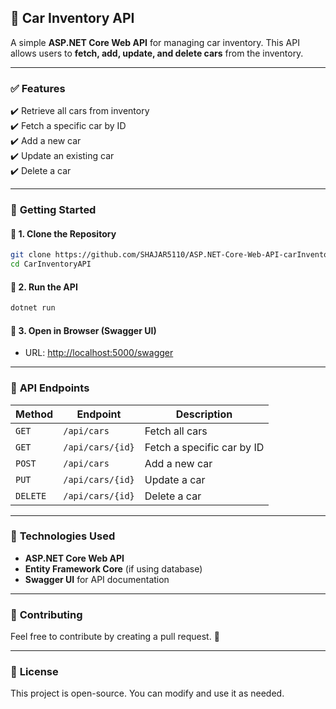 

## 📌 **Car Inventory API**  
A simple **ASP.NET Core Web API** for managing car inventory. This API allows users to **fetch, add, update, and delete cars** from the inventory.  

---

### ✅ **Features**  
✔️ Retrieve all cars from inventory  
✔️ Fetch a specific car by ID  
✔️ Add a new car  
✔️ Update an existing car  
✔️ Delete a car  

---

### 🚀 **Getting Started**  
#### 🔹 **1. Clone the Repository**  
```sh
git clone https://github.com/SHAJAR5110/ASP.NET-Core-Web-API-carInventory.git
cd CarInventoryAPI
```

#### 🔹 **2. Run the API**  
```sh
dotnet run
```

#### 🔹 **3. Open in Browser (Swagger UI)**  
- URL: [http://localhost:5000/swagger](http://localhost:5000/swagger)  

---

### 📡 **API Endpoints**  

| Method | Endpoint | Description |
|--------|---------|-------------|
| `GET` | `/api/cars` | Fetch all cars |
| `GET` | `/api/cars/{id}` | Fetch a specific car by ID |
| `POST` | `/api/cars` | Add a new car |
| `PUT` | `/api/cars/{id}` | Update a car |
| `DELETE` | `/api/cars/{id}` | Delete a car |

---

### 🔧 **Technologies Used**  
- **ASP.NET Core Web API**  
- **Entity Framework Core** (if using database)  
- **Swagger UI** for API documentation  

---

### 🤝 **Contributing**  
Feel free to contribute by creating a pull request. 🚀  

---

### 📜 **License**  
This project is open-source. You can modify and use it as needed.  



